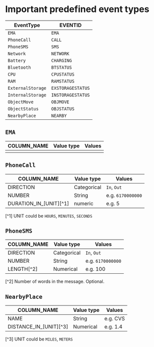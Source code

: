 # Important predefined event types

| EventType | EVENTID |
| --- | --- |
| `EMA` | `EMA` |
| `PhoneCall` | `CALL` |
| `PhoneSMS` | `SMS` |
| `Network` | `NETWORK` |
| `Battery` | `CHARGING` |
| `Bluetooth` | `BTSTATUS` |
| `CPU` | `CPUSTATUS` |
| `RAM` | `RAMSTATUS` |
| `ExternalStorage` | `EXSTORAGESTATUS` |
| `InternalStorage` | `INSTORAGESTATUS` |
| `ObjectMove` | `OBJMOVE` |
| `ObjectStatus` | `OBJSTATUS` |
| `NearbyPlace` | `NEARBY` |


## `EMA`

| COLUMN_NAME | Value type | Values |
| --- | --- | --- |
| | |

## `PhoneCall`

| COLUMN_NAME | Value type | Values |
| --- | --- | --- |
| DIRECTION | Categorical | `In`, `Out` |
| NUMBER | String | e.g. `6170000000` |
| DURATION\_IN\_[UNIT][^1] | numeric | e.g. 5 | 

[^1] UNIT could be `HOURS`, `MINUTES`, `SECONDS`

## `PhoneSMS`

| COLUMN_NAME | Value type | Values |
| --- | --- | --- |
| DIRECTION | Categorical | `In`, `Out` |
| NUMBER | String | e.g. `6170000000` |
| LENGTH[^2] | Numerical | e.g. 100 |

[^2] Number of words in the message. Optional.

## `NearbyPlace`

| COLUMN_NAME | Value type | Values |
| --- | --- | --- |
| NAME | String | e.g. CVS |
| DISTANCE_IN_[UNIT][^3] | Numerical | e.g. 1.4 |

[^3] UNIT could be `MILES`, `METERS`
